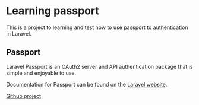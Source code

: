 # Learning passport

This is a project to learning and test how to use passport to authentication in Laravel.
## Passport

Laravel Passport is an OAuth2 server and API authentication package that is simple and enjoyable to use.

Documentation for Passport can be found on the [Laravel website](https://laravel.com/docs/master/passport).

[Github project](https://github.com/laravel/passport)